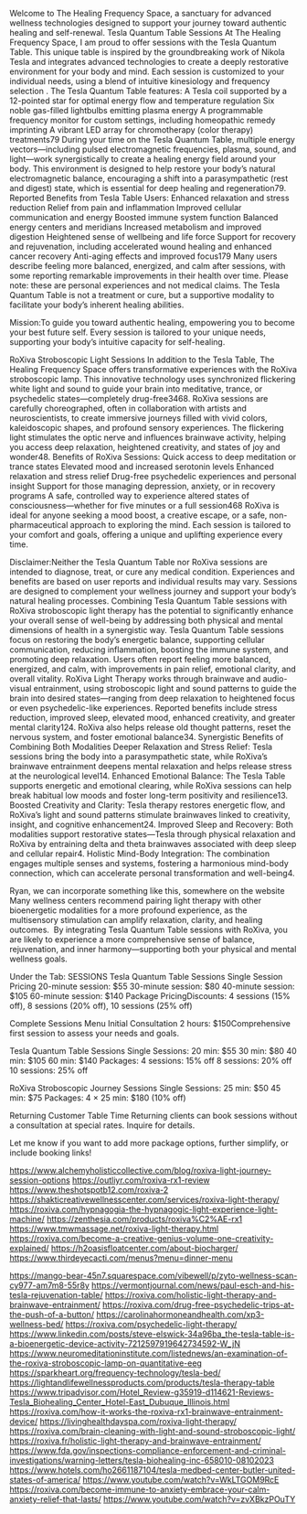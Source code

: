 Welcome to The Healing Frequency Space, a sanctuary for advanced wellness technologies designed to support your journey toward authentic healing and self-renewal.
Tesla Quantum Table Sessions
At The Healing Frequency Space, I am proud to offer sessions with the Tesla Quantum Table. This unique table is inspired by the groundbreaking work of Nikola Tesla and integrates advanced technologies to create a deeply restorative environment for your body and mind.
Each session is customized to your individual needs, using a blend of intuitive kinesiology and frequency selection . The Tesla Quantum Table features:
A Tesla coil supported by a 12-pointed star for optimal energy flow and temperature regulation
Six noble gas-filled lightbulbs emitting plasma energy
A programmable frequency monitor for custom settings, including homeopathic remedy imprinting
A vibrant LED array for chromotherapy (color therapy) treatments79
During your time on the Tesla Quantum Table, multiple energy vectors—including pulsed electromagnetic frequencies, plasma, sound, and light—work synergistically to create a healing energy field around your body. This environment is designed to help restore your body’s natural electromagnetic balance, encouraging a shift into a parasympathetic (rest and digest) state, which is essential for deep healing and regeneration79.
Reported Benefits from Tesla Table Users:
Enhanced relaxation and stress reduction
Relief from pain and inflammation
Improved cellular communication and energy
Boosted immune system function
Balanced energy centers and meridians
Increased metabolism and improved digestion
Heightened sense of wellbeing and life force
Support for recovery and rejuvenation, including accelerated wound healing and enhanced cancer recovery
Anti-aging effects and improved focus179
Many users describe feeling more balanced, energized, and calm after sessions, with some reporting remarkable improvements in their health over time. Please note: these are personal experiences and not medical claims. The Tesla Quantum Table is not a treatment or cure, but a supportive modality to facilitate your body’s inherent healing abilities.

Mission:To guide you toward authentic healing, empowering you to become your best future self. Every session is tailored to your unique needs, supporting your body’s intuitive capacity for self-healing.

RoXiva Stroboscopic Light Sessions
In addition to the Tesla Table, The Healing Frequency Space offers transformative experiences with the RoXiva stroboscopic lamp. This innovative technology uses synchronized flickering white light and sound to guide your brain into meditative, trance, or psychedelic states—completely drug-free3468.
RoXiva sessions are carefully choreographed, often in collaboration with artists and neuroscientists, to create immersive journeys filled with vivid colors, kaleidoscopic shapes, and profound sensory experiences. The flickering light stimulates the optic nerve and influences brainwave activity, helping you access deep relaxation, heightened creativity, and states of joy and wonder48.
Benefits of RoXiva Sessions:
Quick access to deep meditation or trance states
Elevated mood and increased serotonin levels
Enhanced relaxation and stress relief
Drug-free psychedelic experiences and personal insight
Support for those managing depression, anxiety, or in recovery programs
A safe, controlled way to experience altered states of consciousness—whether for five minutes or a full session468
RoXiva is ideal for anyone seeking a mood boost, a creative escape, or a safe, non-pharmaceutical approach to exploring the mind. Each session is tailored to your comfort and goals, offering a unique and uplifting experience every time.

Disclaimer:Neither the Tesla Quantum Table nor RoXiva sessions are intended to diagnose, treat, or cure any medical condition. Experiences and benefits are based on user reports and individual results may vary. Sessions are designed to complement your wellness journey and support your body’s natural healing processes.
Combining Tesla Quantum Table sessions with RoXiva stroboscopic light therapy has the potential to significantly enhance your overall sense of well-being by addressing both physical and mental dimensions of health in a synergistic way.
Tesla Quantum Table sessions focus on restoring the body’s energetic balance, supporting cellular communication, reducing inflammation, boosting the immune system, and promoting deep relaxation. Users often report feeling more balanced, energized, and calm, with improvements in pain relief, emotional clarity, and overall vitality.
RoXiva Light Therapy works through brainwave and audio-visual entrainment, using stroboscopic light and sound patterns to guide the brain into desired states—ranging from deep relaxation to heightened focus or even psychedelic-like experiences. Reported benefits include stress reduction, improved sleep, elevated mood, enhanced creativity, and greater mental clarity124. RoXiva also helps release old thought patterns, reset the nervous system, and foster emotional balance34.
Synergistic Benefits of Combining Both Modalities
Deeper Relaxation and Stress Relief: Tesla sessions bring the body into a parasympathetic state, while RoXiva’s brainwave entrainment deepens mental relaxation and helps release stress at the neurological level14.
Enhanced Emotional Balance: The Tesla Table supports energetic and emotional clearing, while RoXiva sessions can help break habitual low moods and foster long-term positivity and resilience13.
Boosted Creativity and Clarity: Tesla therapy restores energetic flow, and RoXiva’s light and sound patterns stimulate brainwaves linked to creativity, insight, and cognitive enhancement24.
Improved Sleep and Recovery: Both modalities support restorative states—Tesla through physical relaxation and RoXiva by entraining delta and theta brainwaves associated with deep sleep and cellular repair4.
Holistic Mind-Body Integration: The combination engages multiple senses and systems, fostering a harmonious mind-body connection, which can accelerate personal transformation and well-being4.

Ryan, we can incorporate something like this, somewhere on the website
Many wellness centers recommend pairing light therapy with other bioenergetic modalities for a more profound experience, as the multisensory stimulation can amplify relaxation, clarity, and healing outcomes.
 By integrating Tesla Quantum Table sessions with RoXiva, you are likely to experience a more comprehensive sense of balance, rejuvenation, and inner harmony—supporting both your physical and mental wellness goals.

Under the Tab: SESSIONS
Tesla Quantum Table Sessions
Single Session Pricing
20-minute session: $55
30-minute session: $80
40-minute session: $105
60-minute session: $140
Package PricingDiscounts: 4 sessions (15% off), 8 sessions (20% off), 10 sessions (25% off)

Complete Sessions Menu
Initial Consultation
2 hours: $150Comprehensive first session to assess your needs and goals.

Tesla Quantum Table Sessions
Single Sessions:
20 min: $55
30 min: $80
40 min: $105
60 min: $140
Packages:
4 sessions: 15% off
8 sessions: 20% off
10 sessions: 25% off

RoXiva Stroboscopic Journey Sessions
Single Sessions:
25 min: $50
45 min: $75
Packages:
4 × 25 min: $180 (10% off)

Returning Customer Table Time
Returning clients can book sessions without a consultation at special rates. Inquire for details.

Let me know if you want to add more package options, further simplify, or include booking links!

https://www.alchemyholisticcollective.com/blog/roxiva-light-journey-session-options
https://outliyr.com/roxiva-rx1-review
https://www.theshotspotb12.com/roxiva-2
https://shakticreativewellnesscenter.com/services/roxiva-light-therapy/
https://roxiva.com/hypnagogia-the-hypnagogic-light-experience-light-machine/
https://zenthesia.com/products/roxiva%C2%AE-rx1
https://www.tmwmassage.net/roxiva-light-therapy.html
https://roxiva.com/become-a-creative-genius-volume-one-creativity-explained/
https://h2oasisfloatcenter.com/about-biocharger/
https://www.thirdeyecacti.com/menus?menu=dinner-menu

https://mango-bear-45n7.squarespace.com/vibewell/p/zyto-wellness-scan-cy977-am7m8-55r8y
https://vermontjournal.com/news/paul-esch-and-his-tesla-rejuvenation-table/
https://roxiva.com/holistic-light-therapy-and-brainwave-entrainment/
https://roxiva.com/drug-free-psychedelic-trips-at-the-push-of-a-button/
https://carolinahormoneandhealth.com/xp3-wellness-bed/
https://roxiva.com/psychedelic-light-therapy/
https://www.linkedin.com/posts/steve-elswick-34a96ba_the-tesla-table-is-a-bioenergetic-device-activity-7212597919642734592-W_jN
https://www.neuromeditationinstitute.com/listednews/an-examination-of-the-roxiva-stroboscopic-lamp-on-quantitative-eeg
https://sparkheart.org/frequency-technology/tesla-bed/
https://lightandlifewellnessproducts.com/products/tesla-therapy-table
https://www.tripadvisor.com/Hotel_Review-g35919-d114621-Reviews-Tesla_Biohealing_Center_Hotel-East_Dubuque_Illinois.html
https://roxiva.com/how-it-works-the-roxiva-rx1-brainwave-entrainment-device/
https://livinghealthdayspa.com/roxiva-light-therapy/
https://roxiva.com/brain-cleaning-with-light-and-sound-stroboscopic-light/
https://roxiva.fr/holistic-light-therapy-and-brainwave-entrainment/
https://www.fda.gov/inspections-compliance-enforcement-and-criminal-investigations/warning-letters/tesla-biohealing-inc-658010-08102023
https://www.hotels.com/ho2661187104/tesla-medbed-center-butler-united-states-of-america/
https://www.youtube.com/watch?v=WkLTGOM9RcE
https://roxiva.com/become-immune-to-anxiety-embrace-your-calm-anxiety-relief-that-lasts/
https://www.youtube.com/watch?v=zvXBkzPOuTY
